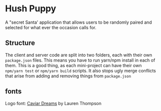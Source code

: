 # Hush Puppy
A "secret Santa' application that allows users to be randomly paired and selected for what ever the occasion calls for.

## Structure
The client and server code are split into two folders, each with their own `package.json` files. This means you have to run yarn/npm install in each of them. This is a good thing, as each mini-project can have their own `npm/yarn test` or `npm/yarn build` scripts. It also stops ugly merge conflicts that arise from adding and removing things from `package.json`

## fonts
Logo font: [Caviar Dreams](http://www.dafont.com/caviar-dreams.font) by Lauren Thompson
